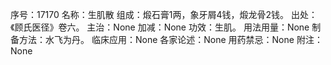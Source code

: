 序号：17170
名称：生肌散
组成：煅石膏1两，象牙屑4钱，煅龙骨2钱。
出处：《顾氏医径》卷六。
主治：None
加减：None
功效：生肌。
用法用量：None
制备方法：水飞为丹。
临床应用：None
各家论述：None
用药禁忌：None
附注：None
